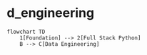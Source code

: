 # d_engineering


```mermain
flowchart TD
    1[Foundation] --> 2[Full Stack Python]
    B --> C[Data Engineering]
```
